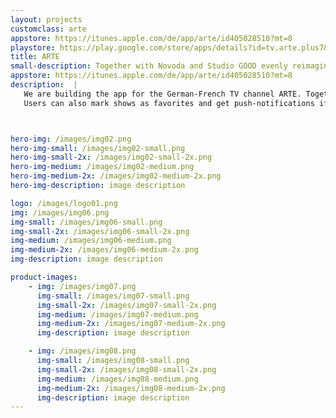 ```yaml
---
layout: projects
customclass: arte
appstore: https://itunes.apple.com/de/app/arte/id405028510?mt=8
playstore: https://play.google.com/store/apps/details?id=tv.arte.plus7&hl=de
title: ARTE
small-description: Together with Novoda and Studio GOOD evenly reimagined the iPhone, iPad and Android apps for ARTE, the French-German TV channel.
appstore: https://itunes.apple.com/de/app/arte/id405028510?mt=8
description:  |
   We are building the app for the German-French TV channel ARTE. Together with [Novoda](https://www.novoda.com) and [Studio GOOD] (http://www.studio-good.de) we reimagined their iPhone, iPad and Android Apps. The apps features a live stream as well as a media center that allows the user to enjoy previous movies, series, news and shows. The user can choose between a German and a French version with or without subtitles. There are also subtitles for the hearing-impaired.
   Users can also mark shows as favorites and get push-notifications if they don't want to miss the show.



hero-img: /images/img02.png
hero-img-small: /images/img02-small.png
hero-img-small-2x: /images/img02-small-2x.png
hero-img-medium: /images/img02-medium.png
hero-img-medium-2x: /images/img02-medium-2x.png
hero-img-description: image description

logo: /images/logo01.png
img: /images/img06.png
img-small: /images/img06-small.png
img-small-2x: /images/img06-small-2x.png
img-medium: /images/img06-medium.png
img-medium-2x: /images/img06-medium-2x.png
img-description: image description

product-images:
    - img: /images/img07.png
      img-small: /images/img07-small.png
      img-small-2x: /images/img07-small-2x.png
      img-medium: /images/img07-medium.png
      img-medium-2x: /images/img07-medium-2x.png
      img-description: image description

    - img: /images/img08.png
      img-small: /images/img08-small.png
      img-small-2x: /images/img08-small-2x.png
      img-medium: /images/img08-medium.png
      img-medium-2x: /images/img08-medium-2x.png
      img-description: image description
---
```

